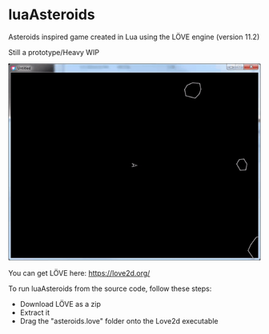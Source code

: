# luaAsteroids
Asteroids inspired game created in Lua using the LÖVE engine (version 11.2)

Still a prototype/Heavy WIP

![Example gameplay](/asteroids.gif)

You can get LÖVE here:
https://love2d.org/

To run luaAsteroids from the source code, follow these steps:

* Download LÖVE as a zip
* Extract it
* Drag the "asteroids.love" folder onto the Love2d executable
